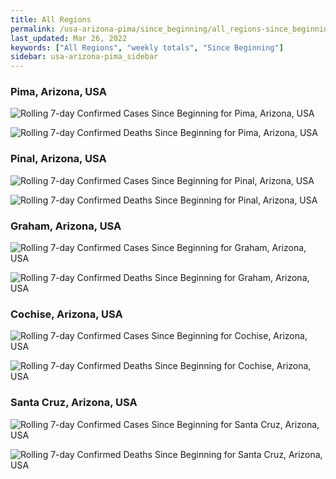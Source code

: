 ```yaml
---
title: All Regions
permalink: /usa-arizona-pima/since_beginning/all_regions-since_beginning.html
last_updated: Mar 26, 2022
keywords: ["All Regions", "weekly totals", "Since Beginning"]
sidebar: usa-arizona-pima_sidebar
---
```


<h3>Pima, Arizona, USA</h3>

![Rolling 7-day Confirmed Cases Since Beginning for Pima, Arizona, USA](/covid_tracker/images/graphs/usa-arizona-pima-rolling_7_days_confirmed-since_beginning_graph.png)

![Rolling 7-day Confirmed Deaths Since Beginning for Pima, Arizona, USA](/covid_tracker/images/graphs/usa-arizona-pima-rolling_7_days_deaths-since_beginning_graph.png)

<h3>Pinal, Arizona, USA</h3>

![Rolling 7-day Confirmed Cases Since Beginning for Pinal, Arizona, USA](/covid_tracker/images/graphs/usa-arizona-pinal-rolling_7_days_confirmed-since_beginning_graph.png)

![Rolling 7-day Confirmed Deaths Since Beginning for Pinal, Arizona, USA](/covid_tracker/images/graphs/usa-arizona-pinal-rolling_7_days_deaths-since_beginning_graph.png)

<h3>Graham, Arizona, USA</h3>

![Rolling 7-day Confirmed Cases Since Beginning for Graham, Arizona, USA](/covid_tracker/images/graphs/usa-arizona-graham-rolling_7_days_confirmed-since_beginning_graph.png)

![Rolling 7-day Confirmed Deaths Since Beginning for Graham, Arizona, USA](/covid_tracker/images/graphs/usa-arizona-graham-rolling_7_days_deaths-since_beginning_graph.png)

<h3>Cochise, Arizona, USA</h3>

![Rolling 7-day Confirmed Cases Since Beginning for Cochise, Arizona, USA](/covid_tracker/images/graphs/usa-arizona-cochise-rolling_7_days_confirmed-since_beginning_graph.png)

![Rolling 7-day Confirmed Deaths Since Beginning for Cochise, Arizona, USA](/covid_tracker/images/graphs/usa-arizona-cochise-rolling_7_days_deaths-since_beginning_graph.png)

<h3>Santa Cruz, Arizona, USA</h3>

![Rolling 7-day Confirmed Cases Since Beginning for Santa Cruz, Arizona, USA](/covid_tracker/images/graphs/usa-arizona-santa_cruz-rolling_7_days_confirmed-since_beginning_graph.png)

![Rolling 7-day Confirmed Deaths Since Beginning for Santa Cruz, Arizona, USA](/covid_tracker/images/graphs/usa-arizona-santa_cruz-rolling_7_days_deaths-since_beginning_graph.png)
